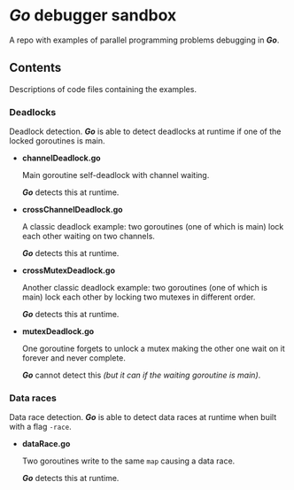 # _Go_ debugger sandbox

A repo with examples of parallel programming problems debugging in _**Go**_.

## Contents

Descriptions of code files containing the examples.

### Deadlocks

Deadlock detection.
_**Go**_ is able to detect deadlocks at runtime if one of the locked goroutines is
main.

- **channelDeadlock.go**

  Main goroutine self-deadlock with channel waiting.

  _**Go**_ detects this at runtime.

- **crossChannelDeadlock.go**

  A classic deadlock example: two goroutines (one of which is main) lock each other waiting on two channels.

  _**Go**_ detects this at runtime.

- **crossMutexDeadlock.go**

  Another classic deadlock example: two goroutines (one of which is main) lock each other by locking two mutexes in
  different order.

  _**Go**_ detects this at runtime.

- **mutexDeadlock.go**

  One goroutine forgets to unlock a mutex making the other one wait on it forever and never complete.

  _**Go**_ cannot detect this _(but it can if the waiting goroutine is main)_.

### Data races

Data race detection.
_**Go**_ is able to detect data races at runtime when built with a flag `-race`.

- **dataRace.go**

  Two goroutines write to the same `map` causing a data race.

  _**Go**_ detects this at runtime.

